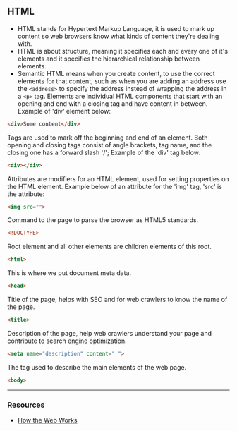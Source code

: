 ## HTML
+ HTML stands for Hypertext Markup Language, it is used to mark up content so web browsers know what kinds of content they're dealing with.
+ HTML is about structure, meaning it specifies each and every one of it's elements and it specifies the hierarchical relationship between elements.
+ Semantic HTML means when you create content, to use the correct elements for that content, such as when you are adding an address use the ```<address>``` to specify the address instead of wrapping the address in a ```<p>``` tag.
Elements are individual HTML components that start with an opening and end with a closing tag and have content in between. Example of 'div' element below:
```html
<div>Some content</div>
```
Tags are used to mark off the beginning and end of an element. Both opening and closing tags consist of angle brackets, tag name, and the closing one has a forward slash '/'; Example of the 'div' tag below:
```html
<div></div>
```
Attributes are modifiers for an HTML element, used for setting properties on the HTML element. Example below of an attribute for the 'img' tag, 'src' is the attribute:
```html
<img src="">
```
Command to the page to parse the browser as HTML5 standards.
```html
<!DOCTYPE>
```
Root element and all other elements are children elements of this root.
```html
<html>
```
This is where we put document meta data.
```html
<head>
```
Title of the page, helps with SEO and for web crawlers to know the name of the page.
```html
<title>
```
Description of the page, help web crawlers understand your page and contribute to search engine optimization.
```html
<meta name="description" content=" ">
```
The tag used to describe the main elements of the web page.
```html
<body>
```

---
### Resources
+ [How the Web Works](https://developer.mozilla.org/en-US/docs/Learn/Getting_started_with_the_web/How_the_Web_works)
